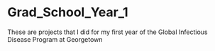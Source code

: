 # Grad_School_Year_1
These are projects that I did for my first year of the Global Infectious Disease Program at Georgetown
